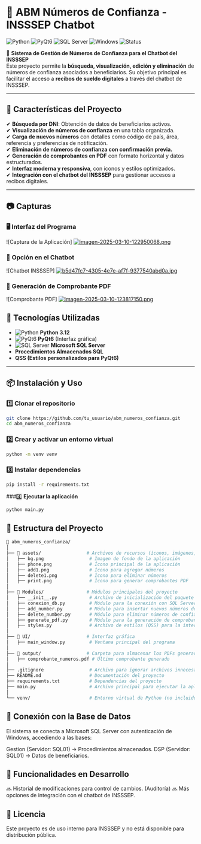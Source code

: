 # 📲 ABM Números de Confianza - INSSSEP Chatbot  

![Python](https://img.shields.io/badge/Python-3.12-blue?style=for-the-badge&logo=python)
![PyQt6](https://img.shields.io/badge/PyQt6-GUI-green?style=for-the-badge&logo=qt)
![SQL Server](https://img.shields.io/badge/Database-SQL%20Server-red?style=for-the-badge&logo=microsoftsqlserver)
![Windows](https://img.shields.io/badge/OS-Windows-lightgrey?style=for-the-badge&logo=windows)
![Status](https://img.shields.io/badge/Estado-En%20Desarrollo-orange?style=for-the-badge)

📢 **Sistema de Gestión de Números de Confianza para el Chatbot del INSSSEP**  
Este proyecto permite la **búsqueda, visualización, edición y eliminación** de números de confianza asociados a beneficiarios. Su objetivo principal es facilitar el acceso a **recibos de sueldo digitales** a través del chatbot de INSSSEP.  

---

## 🚀 **Características del Proyecto**
✔ **Búsqueda por DNI**: Obtención de datos de beneficiarios activos.  
✔ **Visualización de números de confianza** en una tabla organizada.  
✔ **Carga de nuevos números** con detalles como código de país, área, referencia y preferencias de notificación.  
✔ **Eliminación de números de confianza con confirmación previa.**  
✔ **Generación de comprobantes en PDF** con formato horizontal y datos estructurados.  
✔ **Interfaz moderna y responsiva**, con iconos y estilos optimizados.  
✔ **Integración con el chatbot del INSSSEP** para gestionar accesos a recibos digitales. 

---

## 📷 **Capturas**

### 🖥️ **Interfaz del Programa**
![Captura de la Aplicación]
[![imagen-2025-03-10-122950068.png](https://i.postimg.cc/QMXvwtyy/imagen-2025-03-10-122950068.png)](https://postimg.cc/fVrH0wZc)

### 🤖 **Opción en el Chatbot**
![Chatbot INSSSEP]
[![b5d47fc7-4305-4e7e-af7f-9377540abd0a.jpg](https://i.postimg.cc/6qdDFvtF/b5d47fc7-4305-4e7e-af7f-9377540abd0a.jpg)](https://postimg.cc/zHGtg3Lk)

### 📄 **Generación de Comprobante PDF**
![Comprobante PDF]
[![imagen-2025-03-10-123817150.png](https://i.postimg.cc/43qqd53r/imagen-2025-03-10-123817150.png)](https://postimg.cc/WDmXY0gn)

## 🔧 **Tecnologías Utilizadas**
- ![Python](https://img.shields.io/badge/Python-3.12-blue?style=flat-square&logo=python) **Python 3.12**
- ![PyQt6](https://img.shields.io/badge/PyQt6-GUI-green?style=flat-square&logo=qt) **PyQt6** (Interfaz gráfica)
- ![SQL Server](https://img.shields.io/badge/SQL%20Server-Database-red?style=flat-square&logo=microsoftsqlserver) **Microsoft SQL Server**  
- **Procedimientos Almacenados SQL**
- **QSS (Estilos personalizados para PyQt6)**

---

## 📦 **Instalación y Uso**
### 1️⃣ **Clonar el repositorio**
```sh
git clone https://github.com/tu_usuario/abm_numeros_confianza.git
cd abm_numeros_confianza
```

###  2️⃣ **Crear y activar un entorno virtual**

```sh
python -m venv venv
```

###  3️⃣ **Instalar dependencias**

```sh
pip install -r requirements.txt

```
###4️⃣ **Ejecutar la aplicación**
```sh
python main.py

```

## 📂 Estructura del Proyecto
```sh
📂 abm_numeros_confianza/
│
├── 📂 assets/                 # Archivos de recursos (íconos, imágenes, estilos)
│   ├── bg.png                 # Imagen de fondo de la aplicación
│   ├── phone.png              # Ícono principal de la aplicación
│   ├── add1.png               # Ícono para agregar números
│   ├── delete1.png            # Ícono para eliminar números
│   ├── print.png              # Ícono para generar comprobantes PDF
│
├── 📂 Modules/                # Módulos principales del proyecto
│   ├── __init__.py            # Archivo de inicialización del paquete
│   ├── conexion_db.py         # Módulo para la conexión con SQL Server
│   ├── add_number.py          # Módulo para insertar nuevos números de confianza
│   ├── delete_number.py       # Módulo para eliminar números de confianza
│   ├── generate_pdf.py        # Módulo para la generación de comprobantes PDF
│   ├── styles.py              # Archivo de estilos (QSS) para la interfaz
│
├── 📂 UI/                     # Interfaz gráfica
│   ├── main_window.py         # Ventana principal del programa
│
├── 📂 output/                 # Carpeta para almacenar los PDFs generados
│   ├── comprobante_numeros.pdf # Último comprobante generado
│
├── .gitignore                 # Archivo para ignorar archivos innecesarios en Git
├── README.md                  # Documentación del proyecto
├── requirements.txt           # Dependencias del proyecto
├── main.py                    # Archivo principal para ejecutar la aplicación
│
└── venv/                      # Entorno virtual de Python (no incluido en Git)

```

## 🔗 **Conexión con la Base de Datos**

El sistema se conecta a Microsoft SQL Server con autenticación de Windows, accediendo a las bases:

Gestion (Servidor: SQL01) → Procedimientos almacenados.
DSP (Servidor: SQL01) → Datos de beneficiarios.

## 🚧 **Funcionalidades en Desarrollo**
🔜 Historial de modificaciones para control de cambios. (Auditoría)
🔜 Más opciones de integración con el chatbot de INSSSEP.

## 📄 Licencia
Este proyecto es de uso interno para INSSSEP y no está disponible para distribución pública.

